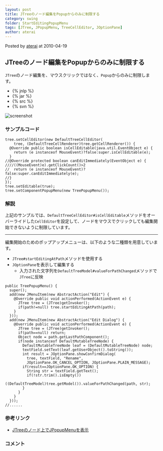 ```yaml
---
layout: post
title: JTreeのノード編集をPopupからのみに制限する
category: swing
folder: StartEditingPopupMenu
tags: [JTree, JPopupMenu, TreeCellEditor, JOptionPane]
author: aterai
---
```


Posted by [aterai](http://terai.xrea.jp/aterai.html) at 2010-04-19

## JTreeのノード編集をPopupからのみに制限する
`JTree`のノード編集を、マウスクリックではなく、`Popup`からのみに制限します。

- {% jnlp %}
- {% jar %}
- {% src %}
- {% svn %}

<!-- dummy comment line for breaking list -->

![screenshot](http://lh5.ggpht.com/_9Z4BYR88imo/TQTTy9Cda5I/AAAAAAAAAlA/6uCGiCD2iGY/s800/StartEditingPopupMenu.png)

### サンプルコード
<pre class="prettyprint"><code>tree.setCellEditor(new DefaultTreeCellEditor(
    tree, (DefaultTreeCellRenderer)tree.getCellRenderer()) {
  @Override public boolean isCellEditable(java.util.EventObject e) {
    return (e instanceof MouseEvent)?false:super.isCellEditable(e);
  }
//@Override protected boolean canEditImmediately(EventObject e) {
////((MouseEvent)e).getClickCount()&gt;2
//  return (e instanceof MouseEvent)?false:super.canEditImmediately(e);
//}
});
tree.setEditable(true);
tree.setComponentPopupMenu(new TreePopupMenu());
</code></pre>

### 解説
上記のサンプルでは、`DefaultTreeCellEditor#isCellEditable`メソッドをオーバーライドした`CellEditor`を設定して、ノードをマウスでクリックしても編集開始できないように制限しています。

- - - -
編集開始のためのポップアップメニューは、以下のような二種類を用意しています。

- `JTree#startEditingAtPath`メソッドを使用する
- `JOptionPane`を表示して編集する
    - 入力された文字列を`DefaultTreeModel#valueForPathChanged`メソッドで`JTree`に反映

<!-- dummy comment line for breaking list -->

<pre class="prettyprint"><code>public TreePopupMenu() {
  super();
  add(new JMenuItem(new AbstractAction("Edit") {
    @Override public void actionPerformed(ActionEvent e) {
      JTree tree = (JTree)getInvoker();
      if(path!=null) tree.startEditingAtPath(path);
    }
  }));
  add(new JMenuItem(new AbstractAction("Edit Dialog") {
    @Override public void actionPerformed(ActionEvent e) {
      JTree tree = (JTree)getInvoker();
      if(path==null) return;
      Object node = path.getLastPathComponent();
      if(node instanceof DefaultMutableTreeNode) {
        DefaultMutableTreeNode leaf = (DefaultMutableTreeNode) node;
        textField.setText(leaf.getUserObject().toString());
        int result = JOptionPane.showConfirmDialog(
          tree, textField, "Rename",
          JOptionPane.OK_CANCEL_OPTION, JOptionPane.PLAIN_MESSAGE);
        if(result==JOptionPane.OK_OPTION) {
          String str = textField.getText();
          if(!str.trim().isEmpty())
            ((DefaultTreeModel)tree.getModel()).valueForPathChanged(path, str);
        }
      }
    }
  }));
//......
</code></pre>

### 参考リンク
- [JTreeのノード上でJPopupMenuを表示](http://terai.xrea.jp/Swing/TreeNodePopupMenu.html)

<!-- dummy comment line for breaking list -->

### コメント
